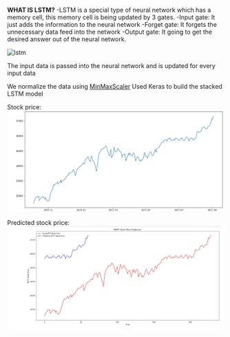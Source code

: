**WHAT IS LSTM?**
-LSTM is a special type of neural network which has a memory cell, this memory cell is being updated by 3 gates.
-Input gate: It just adds the information to the neural network
-Forget gate: It forgets the unnecessary data feed into the network
-Output gate: It going to get the desired answer out of the neural network.

![lstm](https://cdn-codespeedy.pressidium.com/wp-content/uploads/2019/11/0.png)

The input data is passed into the neural network and is updated for every input data

We normalize the data using [MinMaxScaler](https://scikit-learn.org/stable/modules/generated/sklearn.preprocessing.MinMaxScaler.html)
Used Keras to build the stacked LSTM model

Stock price:
![og](https://github.com/aswinikalyan30/LGMVIP-DataScience_AswiniKalyan/blob/main/LSTM%20Stock%20Price/NiftyStock.jpg)

Predicted stock price:
![pred](https://github.com/aswinikalyan30/LGMVIP-DataScience_AswiniKalyan/blob/main/LSTM%20Stock%20Price/Prediction.jpg)
